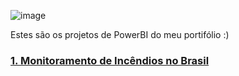![image](https://github.com/user-attachments/assets/c2676066-3c5d-45db-9187-7697d979ebc5)


Estes são os projetos de PowerBI do meu portifólio :)

### [1. Monitoramento de Incêndios no Brasil](https://github.com/massis93/Projetos_Analise_Dados/tree/main/SQL/An%C3%A1lise%20Clientes%20Netflix)
